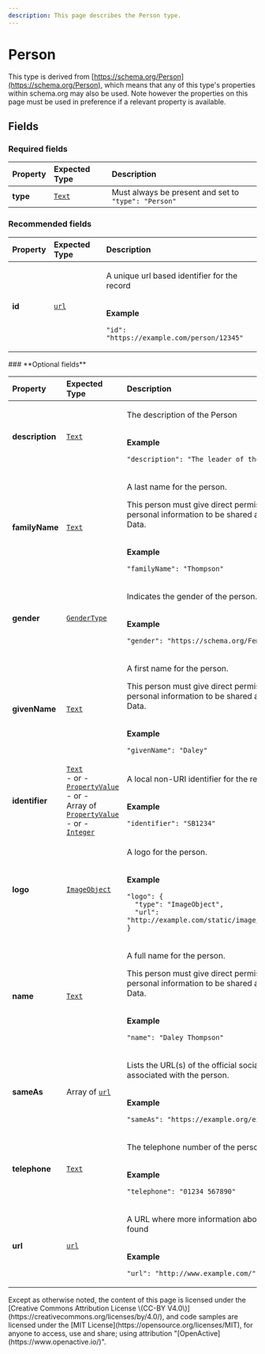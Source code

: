 ```yaml
---
description: This page describes the Person type.
---
```


# Person

This type is derived from [https://schema.org/Person](https://schema.org/Person), which means that any of this type's properties within schema.org may also be used. Note however the properties on this page must be used in preference if a relevant property is available.

## **Fields**

### **Required fields**

| Property | Expected Type | Description |
| :--- | :--- | :--- |
| **type** |  [`Text`](https://schema.org/Text) |  Must always be present and set to `"type": "Person"` |

### **Recommended fields**

<table>
  <thead>
    <tr>
      <th style="text-align:left">Property</th>
      <th style="text-align:left">Expected Type</th>
      <th style="text-align:left">Description</th>
    </tr>
  </thead>
  <tbody>
    <tr>
      <td style="text-align:left"><b>id</b>
      </td>
      <td style="text-align:left"> <a href="https://schema.org/url"><code>url</code></a>
      </td>
      <td style="text-align:left">
        <p>A unique url based identifier for the record</p>
        <p>
          <br /><b>Example</b>
        </p>
        <p><code>&quot;id&quot;: &quot;https://example.com/person/12345&quot;</code>
        </p>
      </td>
    </tr>
  </tbody>
</table>### **Optional fields**

<table>
  <thead>
    <tr>
      <th style="text-align:left">Property</th>
      <th style="text-align:left">Expected Type</th>
      <th style="text-align:left">Description</th>
    </tr>
  </thead>
  <tbody>
    <tr>
      <td style="text-align:left"><b>description</b>
      </td>
      <td style="text-align:left"> <a href="https://schema.org/Text"><code>Text</code></a>
      </td>
      <td style="text-align:left">
        <p>The description of the Person</p>
        <p>
          <br /><b>Example</b>
        </p>
        <p><code>&quot;description&quot;: &quot;The leader of the coaching team&quot;</code>
        </p>
      </td>
    </tr>
    <tr>
      <td style="text-align:left"><b>familyName</b>
      </td>
      <td style="text-align:left"> <a href="https://schema.org/Text"><code>Text</code></a>
      </td>
      <td style="text-align:left">
        <p>A last name for the person.</p>
        <p>This person must give direct permission for their personal information
          to be shared as part of the Open Data.</p>
        <p>
          <br /><b>Example</b>
        </p>
        <p><code>&quot;familyName&quot;: &quot;Thompson&quot;</code>
        </p>
      </td>
    </tr>
    <tr>
      <td style="text-align:left"><b>gender</b>
      </td>
      <td style="text-align:left"> <a href="https://schema.org/GenderType"><code>GenderType</code></a>
      </td>
      <td style="text-align:left">
        <p>Indicates the gender of the person.</p>
        <p>
          <br /><b>Example</b>
        </p>
        <p><code>&quot;gender&quot;: &quot;https://schema.org/Female&quot;</code>
        </p>
      </td>
    </tr>
    <tr>
      <td style="text-align:left"><b>givenName</b>
      </td>
      <td style="text-align:left"> <a href="https://schema.org/Text"><code>Text</code></a>
      </td>
      <td style="text-align:left">
        <p>A first name for the person.</p>
        <p>This person must give direct permission for their personal information
          to be shared as part of the Open Data.</p>
        <p>
          <br /><b>Example</b>
        </p>
        <p><code>&quot;givenName&quot;: &quot;Daley&quot;</code>
        </p>
      </td>
    </tr>
    <tr>
      <td style="text-align:left"><b>identifier</b>
      </td>
      <td style="text-align:left"> <a href="https://schema.org/Text"><code>Text</code></a>
        <br />- or -
        <br /><a href="https://developer.openactive.io/data-model/types/propertyvalue"><code>PropertyValue</code></a>
        <br
        />- or -
        <br />Array of <a href="https://developer.openactive.io/data-model/types/propertyvalue"><code>PropertyValue</code></a>
        <br
        />- or -
        <br /><a href="https://schema.org/Integer"><code>Integer</code></a>
      </td>
      <td style="text-align:left">
        <p>A local non-URI identifier for the resource</p>
        <p>
          <br /><b>Example</b>
        </p>
        <p><code>&quot;identifier&quot;: &quot;SB1234&quot;</code>
        </p>
      </td>
    </tr>
    <tr>
      <td style="text-align:left"><b>logo</b>
      </td>
      <td style="text-align:left"> <a href="https://developer.openactive.io/data-model/types/imageobject"><code>ImageObject</code></a>
      </td>
      <td style="text-align:left">
        <p>A logo for the person.</p>
        <p>
          <br /><b>Example</b>
        </p>
        <p><code>&quot;logo&quot;: {<br />  &quot;type&quot;: &quot;ImageObject&quot;,<br />  &quot;url&quot;: &quot;http://example.com/static/image/speedball_large.jpg&quot;<br />}</code>
        </p>
      </td>
    </tr>
    <tr>
      <td style="text-align:left"><b>name</b>
      </td>
      <td style="text-align:left"> <a href="https://schema.org/Text"><code>Text</code></a>
      </td>
      <td style="text-align:left">
        <p>A full name for the person.</p>
        <p>This person must give direct permission for their personal information
          to be shared as part of the Open Data.</p>
        <p>
          <br /><b>Example</b>
        </p>
        <p><code>&quot;name&quot;: &quot;Daley Thompson&quot;</code>
        </p>
      </td>
    </tr>
    <tr>
      <td style="text-align:left"><b>sameAs</b>
      </td>
      <td style="text-align:left">Array of <a href="https://schema.org/url"><code>url</code></a>
      </td>
      <td style="text-align:left">
        <p>Lists the URL(s) of the official social media profile pages associated
          with the person.</p>
        <p>
          <br /><b>Example</b>
        </p>
        <p><code>&quot;sameAs&quot;: &quot;https://example.org/example-org&quot;</code>
        </p>
      </td>
    </tr>
    <tr>
      <td style="text-align:left"><b>telephone</b>
      </td>
      <td style="text-align:left"> <a href="https://schema.org/Text"><code>Text</code></a>
      </td>
      <td style="text-align:left">
        <p>The telephone number of the person</p>
        <p>
          <br /><b>Example</b>
        </p>
        <p><code>&quot;telephone&quot;: &quot;01234 567890&quot;</code>
        </p>
      </td>
    </tr>
    <tr>
      <td style="text-align:left"><b>url</b>
      </td>
      <td style="text-align:left"> <a href="https://schema.org/url"><code>url</code></a>
      </td>
      <td style="text-align:left">
        <p>A URL where more information about the person may be found</p>
        <p>
          <br /><b>Example</b>
        </p>
        <p><code>&quot;url&quot;: &quot;http://www.example.com/&quot;</code>
        </p>
      </td>
    </tr>
  </tbody>
</table>Except as otherwise noted, the content of this page is licensed under the [Creative Commons Attribution License \(CC-BY V4.0\)](https://creativecommons.org/licenses/by/4.0/), and code samples are licensed under the [MIT License](https://opensource.org/licenses/MIT), for anyone to access, use and share; using attribution "[OpenActive](https://www.openactive.io/)".

